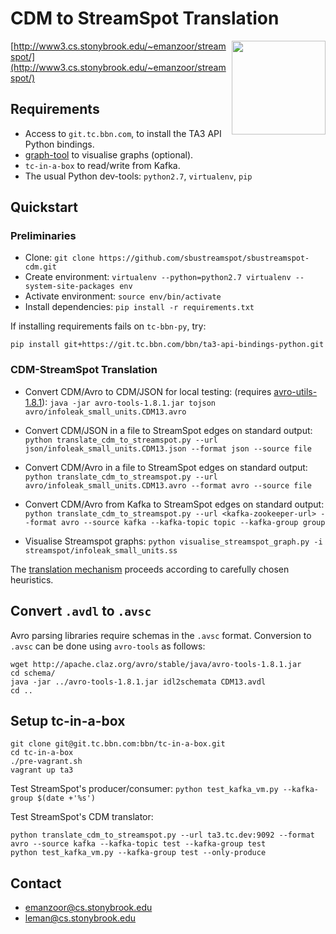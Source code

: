 # CDM to StreamSpot Translation

<img src="http://www3.cs.stonybrook.edu/~emanzoor/streamspot/img/streamspot-logo.jpg" height="150" align="right"/>

[http://www3.cs.stonybrook.edu/~emanzoor/streamspot/](http://www3.cs.stonybrook.edu/~emanzoor/streamspot/)

## Requirements

   * Access to `git.tc.bbn.com`, to install the TA3 API Python bindings.
   * [graph-tool](https://graph-tool.skewed.de/download) to visualise graphs
     (optional).
   * `tc-in-a-box` to read/write from Kafka.
   * The usual Python dev-tools: `python2.7`, `virtualenv`, `pip`

## Quickstart

### Preliminaries

   * Clone: `git clone https://github.com/sbustreamspot/sbustreamspot-cdm.git`
   * Create environment:
     `virtualenv --python=python2.7 virtualenv --system-site-packages env`
   * Activate environment: `source env/bin/activate`
   * Install dependencies: `pip install -r requirements.txt`

If installing requirements fails on `tc-bbn-py`, try:
```
pip install git+https://git.tc.bbn.com/bbn/ta3-api-bindings-python.git
```

### CDM-StreamSpot Translation

   * Convert CDM/Avro to CDM/JSON for local testing:
     (requires [avro-utils-1.8.1](http://www.apache.org/dyn/closer.cgi/avro/)):
     `java -jar avro-tools-1.8.1.jar tojson avro/infoleak_small_units.CDM13.avro`

   * Convert CDM/JSON in a file to StreamSpot edges on standard output:
     `python translate_cdm_to_streamspot.py --url json/infoleak_small_units.CDM13.json --format json --source file`

   * Convert CDM/Avro in a file to StreamSpot edges on standard output:
     `python translate_cdm_to_streamspot.py --url avro/infoleak_small_units.CDM13.avro --format avro --source file`

   * Convert CDM/Avro from Kafka to StreamSpot edges on standard output:
     `python translate_cdm_to_streamspot.py --url <kafka-zookeeper-url>
      --format avro --source kafka --kafka-topic topic --kafka-group group`

   * Visualise Streamspot graphs:
     `python visualise_streamspot_graph.py -i streamspot/infoleak_small_units.ss`

The [translation mechanism](/TRANSLATION.md) proceeds according to carefully chosen
heuristics.

## Convert `.avdl` to `.avsc`

Avro parsing libraries require schemas in the `.avsc` format.
Conversion to `.avsc` can be done using `avro-tools` as follows:
```
wget http://apache.claz.org/avro/stable/java/avro-tools-1.8.1.jar
cd schema/
java -jar ../avro-tools-1.8.1.jar idl2schemata CDM13.avdl
cd ..
```

## Setup tc-in-a-box

```
git clone git@git.tc.bbn.com:bbn/tc-in-a-box.git
cd tc-in-a-box
./pre-vagrant.sh
vagrant up ta3
```

Test StreamSpot's producer/consumer:
`python test_kafka_vm.py --kafka-group $(date +'%s')`

Test StreamSpot's CDM translator:
```
python translate_cdm_to_streamspot.py --url ta3.tc.dev:9092 --format avro --source kafka --kafka-topic test --kafka-group test
python test_kafka_vm.py --kafka-group test --only-produce
```

## Contact

   * emanzoor@cs.stonybrook.edu
   * leman@cs.stonybrook.edu
